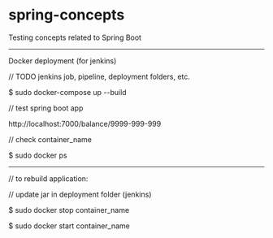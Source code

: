# spring-concepts
Testing concepts related to Spring Boot

------------------------------------------

Docker deployment (for jenkins)

// TODO jenkins job, pipeline, deployment folders, etc.

$ sudo docker-compose up --build

// test spring boot app

http://localhost:7000/balance/9999-999-999

// check container_name

$ sudo docker ps

--------------------------------------------

// to rebuild application:

// update jar in deployment folder (jenkins)

$ sudo docker stop container_name

$ sudo docker start container_name
